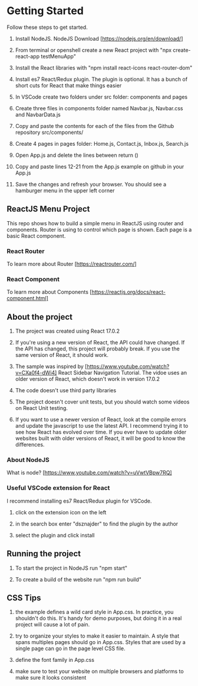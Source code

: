 # Getting Started

Follow these steps to get started.

1. Install NodeJS. NodeJS Download [https://nodejs.org/en/download/]

2. From terminal or openshell create a new React project with "npx create-react-app testMenuApp"

3. Install the React libraries with "npm install react-icons react-router-dom"

4. Install es7 React/Redux plugin. The plugin is optional. It has a bunch of short cuts for React that make things easier

5. In VSCode create two folders under src folder: components and pages

6. Create three files in components folder named Navbar.js, Navbar.css and NavbarData.js

7. Copy and paste the contents for each of the files from the Github repository src/components/

8. Create 4 pages in pages folder: Home.js, Contact.js, Inbox.js, Search.js

9. Open App.js and delete the lines between return ()

10. Copy and paste lines 12-21 from the App.js example on github in your App.js

11. Save the changes and refresh your browser. You should see a hamburger menu in the upper left corner


## ReactJS Menu Project

This repo shows how to build a simple menu in ReactJS using router and components. Router is using to control which page is shown. Each page is a basic React component.

### React Router

To learn more about Router [https://reactrouter.com/]

### React Component

To learn more about Components [https://reactjs.org/docs/react-component.html]

## About the project

1. The project was created using React 17.0.2

2. If you're using a new version of React, the API could have changed. If the API has changed, this project will probably break. If you use the same version of React, it should work.

3. The sample was inspired by [https://www.youtube.com/watch?v=CXa0f4-dWi4] React Sidebar Navigation Tutorial. The vidoe uses an older version of React, which doesn't work in version 17.0.2

4. The code doesn't use third party libraries

5. The project doesn't cover unit tests, but you should watch some videos on React Unit testing.

6. If you want to use a newer version of React, look at the compile errors and update the javascript to use the latest API. I recommend trying it to see how React has evolved over time. If you ever have to update older websites built with older versions of React, it will be good to know the differences. 

### About NodeJS

What is node? [https://www.youtube.com/watch?v=uVwtVBpw7RQ]

### Useful VSCode extension for React

I recommend installing es7 React/Redux plugin for VSCode.

1. click on the extension icon on the left

2. in the search box enter "dsznajder" to find the plugin by the author

3. select the plugin and click install


## Running the project

1. To start the project in NodeJS run "npm start"

2. To create a build of the website run "npm run build"

## CSS Tips

1. the example defines a wild card style in App.css. In practice, you shouldn't do this. It's handy for demo purposes, but doing it in a real project will cause a lot of pain.

2. try to organize your styles to make it easier to maintain. A style that spans multiples pages should go in App.css. Styles that are used by a single page can go in the page level CSS file.

3. define the font family in App.css

4. make sure to test your website on multiple browsers and platforms to make sure it looks consistent
